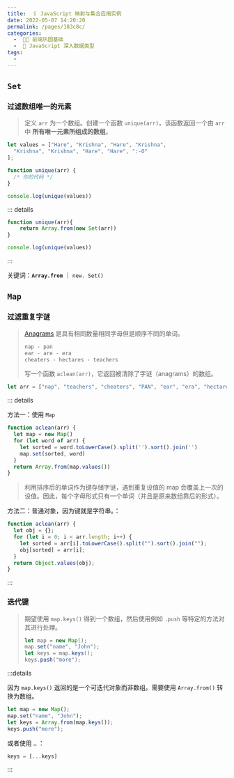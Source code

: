 ```yaml
---
title:  🖇 JavaScript 映射与集合应用实例
date: 2022-05-07 14:20:20
permalink: /pages/183c8c/
categories:
  -  🚶🏻 前端巩固基础
  -  📕 JavaScript 深入数据类型
tags:
  - 
---
```


## `Set`

### 过滤数组唯一的元素

> 定义 `arr` 为一个数组。创建一个函数 `unique(arr)`，该函数返回一个由 `arr` 中 **所有唯一元素所组成的数组**。

```js
let values = ["Hare", "Krishna", "Hare", "Krishna",
  "Krishna", "Krishna", "Hare", "Hare", ":-O"
];

function unique(arr) {
  /* 你的代码 */
}

console.log(unique(values))
```

::: details

```js
function unique(arr){
	return Array.from(new Set(arr))
}

console.log(unique(values))
```

:::

关键词：**`Array.from`** ｜ `new. Set()`



## `Map`

### 过滤重复字谜

> [Anagrams](https://en.wikipedia.org/wiki/Anagram) 是具有相同数量相同字母但是顺序不同的单词。
>
> ```js
> nap - pan
> ear - are - era
> cheaters - hectares - teachers
> ```
>
> 写一个函数 `aclean(arr)`，它返回被清除了字谜（anagrams）的数组。

```js
let arr = ["nap", "teachers", "cheaters", "PAN", "ear", "era", "hectares"];
```

::: details

方法一：使用 `Map`

```js
function aclean(arr) {
  let map = new Map()
  for (let word of arr) {
    let sorted = word.toLowerCase().split('').sort().join('')
    map.set(sorted, word)
  }
  return Array.from(map.values())
}
```

> 利用排序后的单词作为键存储字谜，遇到重复设值的 map 会覆盖上一次的设值。因此，每个字母形式只有一个单词（并且是原来数组靠后的形式）。

方法二：普通对象，因为键就是字符串。：

```js
function aclean(arr) {
  let obj = {};
  for (let i = 0; i < arr.length; i++) {
    let sorted = arr[i].toLowerCase().split("").sort().join("");
    obj[sorted] = arr[i];
  }
  return Object.values(obj);
}
```

:::



### 迭代键

> 期望使用 `map.keys()` 得到一个数组，然后使用例如 `.push` 等特定的方法对其进行处理。
>
> ```js
> let map = new Map();
> map.set("name", "John");
> let keys = map.keys();
> keys.push("more");
> ```

:::details

因为 `map.keys()` 返回的是一个可迭代对象而非数组。需要使用 `Array.from()` 转换为数组。

```js
let map = new Map();
map.set("name", "John");
let keys = Array.from(map.keys());
keys.push("more");
```

或者使用 `…` ：

```js
keys = [...keys]
```



:::
